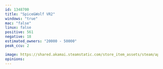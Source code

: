 ```yaml
---
id: 1348700
title: "Spice&Wolf VR2"
windows: "true"
mac: "false"
linux: false
positive: 561
negative: 18
estimated_owners: "20000 - 50000"
peak_ccu: 2

image: https://shared.akamai.steamstatic.com/store_item_assets/steam/apps/1348700/header.jpg?t=1607570280
opinions:
---
```

